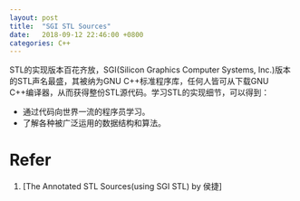 ```yaml
---
layout: post
title:  "SGI STL Sources"
date:   2018-09-12 22:46:00 +0800
categories: C++
---
```

STL的实现版本百花齐放，SGI(Silicon Graphics Computer Systems, Inc.)版本的STL声名最盛，其被纳为GNU C++标准程序库，任何人皆可从下载GNU C++编译器，从而获得整份STL源代码。学习STL的实现细节，可以得到：

* 通过代码向世界一流的程序员学习。
* 了解各种被广泛运用的数据结构和算法。






# Refer

1. [The Annotated STL Sources(using SGI STL) by 侯捷]




